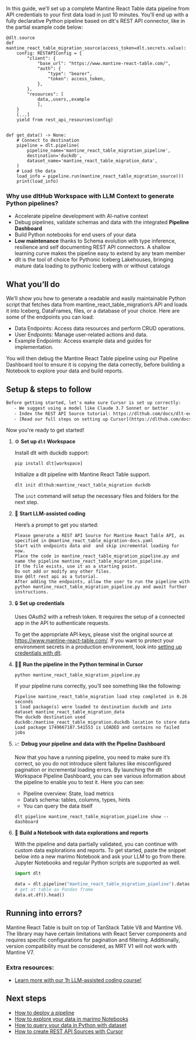 In this guide, we'll set up a complete Mantine React Table data pipeline from API credentials to your first data load in just 10 minutes. You'll end up with a fully declarative Python pipeline based on dlt's REST API connector, like in the partial example code below:

```python-outcome
@dlt.source
def mantine_react_table_migration_source(access_token=dlt.secrets.value):
    config: RESTAPIConfig = {
        "client": {
            "base_url": "https://www.mantine-react-table.com/",
            "auth": {
                "type": "bearer",
                "token": access_token,
            },
        },
        "resources": [
            data,,users,,example
            ],
    }
    [...]
    yield from rest_api_resources(config)


def get_data() -> None:
    # Connect to destination
    pipeline = dlt.pipeline(
        pipeline_name='mantine_react_table_migration_pipeline',
        destination='duckdb',
        dataset_name='mantine_react_table_migration_data', 
    )
    # Load the data
    load_info = pipeline.run(mantine_react_table_migration_source())
    print(load_info) 
```

### Why use dltHub Workspace with LLM Context to generate Python pipelines?

- Accelerate pipeline development with AI-native context
- Debug pipelines, validate schemas and data with the integrated **Pipeline Dashboard**
- Build Python notebooks for end users of your data
- **Low maintenance** thanks to Schema evolution with type inference, resilience and self documenting REST API connectors. A shallow learning curve makes the pipeline easy to extend by any team member
- dlt is the tool of choice for Pythonic Iceberg Lakehouses, bringing mature data loading to pythonic Iceberg with or without catalogs

## What you’ll do

We’ll show you how to generate a readable and easily maintainable Python script that fetches data from mantine_react_table_migration’s API and loads it into Iceberg, DataFrames, files, or a database of your choice. Here are some of the endpoints you can load:

- Data Endpoints: Access data resources and perform CRUD operations.
- User Endpoints: Manage user-related actions and data.
- Example Endpoints: Access example data and guides for implementation.

You will then debug the Mantine React Table pipeline using our Pipeline Dashboard tool to ensure it is copying the data correctly, before building a Notebook to explore your data and build reports.

## Setup & steps to follow

```default
Before getting started, let's make sure Cursor is set up correctly:
   - We suggest using a model like Claude 3.7 Sonnet or better
   - Index the REST API Source tutorial: https://dlthub.com/docs/dlt-ecosystem/verified-sources/rest_api/ and add it to context as **@dlt rest api**
   - [Read our full steps on setting up Cursor](https://dlthub.com/docs/dlt-ecosystem/llm-tooling/cursor-restapi#23-configuring-cursor-with-documentation)
```

Now you're ready to get started!

1. ⚙️ **Set up `dlt` Workspace**
    
    Install dlt with duckdb support:
    ```shell
    pip install dlt[workspace]
    ```

    Initialize a dlt pipeline with Mantine React Table support.
    ```shell
    dlt init dlthub:mantine_react_table_migration duckdb
    ```

    The `init` command will setup the necessary files and folders for the next step.
    
2. 🤠 **Start LLM-assisted coding**
    
    Here’s a prompt to get you started:
    
    ```prompt
    Please generate a REST API Source for Mantine React Table API, as specified in @mantine_react_table_migration-docs.yaml 
    Start with endpoints data and  and skip incremental loading for now. 
    Place the code in mantine_react_table_migration_pipeline.py and name the pipeline mantine_react_table_migration_pipeline. 
    If the file exists, use it as a starting point. 
    Do not add or modify any other files. 
    Use @dlt rest api as a tutorial. 
    After adding the endpoints, allow the user to run the pipeline with python mantine_react_table_migration_pipeline.py and await further instructions.
    ```

    
3. 🔒 **Set up credentials** 
    
    Uses OAuth2 with a refresh token. It requires the setup of a connected app in the API to authenticate requests.
    
    To get the appropriate API keys, please visit the original source at https://www.mantine-react-table.com/.
    If you want to protect your environment secrets in a production environment, look into [setting up credentials with dlt](https://dlthub.com/docs/walkthroughs/add_credentials).
    
4. 🏃‍♀️ **Run the pipeline in the Python terminal in Cursor**
    
    ```shell
    python mantine_react_table_migration_pipeline.py
    ```
    
    If your pipeline runs correctly, you’ll see something like the following:
    
    ```shell
    Pipeline mantine_react_table_migration load step completed in 0.26 seconds
    1 load package(s) were loaded to destination duckdb and into dataset mantine_react_table_migration_data
    The duckdb destination used duckdb:/mantine_react_table_migration.duckdb location to store data
    Load package 1749667187.541553 is LOADED and contains no failed jobs
    ```
    
5. 📈 **Debug your pipeline and data with the Pipeline Dashboard**

    Now that you have a running pipeline, you need to make sure it’s correct, so you do not introduce silent failures like misconfigured pagination or incremental loading errors. By launching the dlt Workspace Pipeline Dashboard, you can see various information about the pipeline to enable you to test it. Here you can see:
    - Pipeline overview: State, load metrics
    - Data’s schema: tables, columns, types, hints
    - You can query the data itself
    
    ```shell
    dlt pipeline mantine_react_table_migration_pipeline show --dashboard
    ```
    
6. 🐍 **Build a Notebook with data explorations and reports**

    With the pipeline and data partially validated, you can continue with custom data explorations and reports. To get started, paste the snippet below into a new marimo Notebook and ask your LLM to go from there. Jupyter Notebooks and regular Python scripts are supported as well.

    
    ```python
    import dlt

   data = dlt.pipeline("mantine_react_table_migration_pipeline").dataset()
   # get at table as Pandas frame
   data.at.df().head()
    ```

## Running into errors?

Mantine React Table is built on top of TanStack Table V8 and Mantine V6. The library may have certain limitations with React Server components and requires specific configurations for pagination and filtering. Additionally, version compatibility must be considered, as MRT V1 will not work with Mantine V7.

### Extra resources:

- [Learn more with our 1h LLM-assisted coding course!](https://www.youtube.com/watch?v=GGid70rnJuM)

## Next steps

- [How to deploy a pipeline](https://dlthub.com/docs/walkthroughs/deploy-a-pipeline)
- [How to explore your data in marimo Notebooks](https://dlthub.com/docs/general-usage/dataset-access/marimo)
- [How to query your data in Python with dataset](https://dlthub.com/docs/general-usage/dataset-access/dataset)
- [How to create REST API Sources with Cursor](https://dlthub.com/docs/dlt-ecosystem/llm-tooling/cursor-restapi)